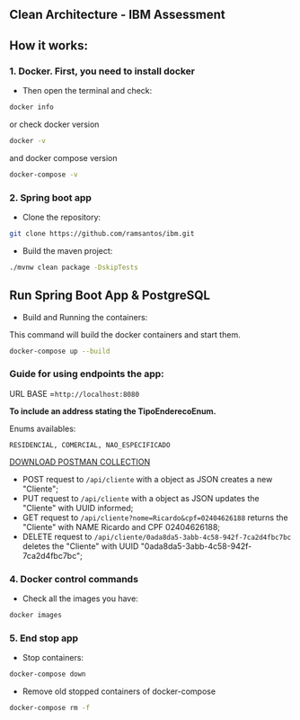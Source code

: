 ## Clean Architecture - IBM Assessment

## How it works:
### **1. Docker. First, you need to install docker**
* Then open the terminal and check:
```bash
docker info
```
or check docker version
```bash
docker -v
```
and docker compose version
```bash
docker-compose -v
```
### **2. Spring boot app**
* Clone the repository:
```bash
git clone https://github.com/ramsantos/ibm.git
```
* Build the maven project:
```bash
./mvnw clean package -DskipTests
```

## Run Spring Boot App & PostgreSQL
* Build and Running the containers:

This command will build the docker containers and start them.
```bash
docker-compose up --build
```

### **Guide for using endpoints the app:**

URL BASE =`http://localhost:8080`

**To include an address stating the TipoEnderecoEnum.**

Enums availables:

`RESIDENCIAL,
COMERCIAL,
NAO_ESPECIFICADO`

[DOWNLOAD POSTMAN COLLECTION](https://github.com/ramsantos/ibm/blob/master/postman/ibm_postman_requests.json)

* POST request to `/api/cliente` with a object as JSON creates a new "Cliente";
* PUT request to `/api/cliente` with a object as JSON updates the "Cliente" with UUID informed;
* GET request to `/api/cliente?nome=Ricardo&cpf=02404626188` returns the "Cliente" with NAME Ricardo and CPF 02404626188;
* DELETE request to `/api/cliente/0ada8da5-3abb-4c58-942f-7ca2d4fbc7bc` deletes the "Cliente" with UUID "0ada8da5-3abb-4c58-942f-7ca2d4fbc7bc";


### **4. Docker control commands**
* Check all the images you have:
```bash
docker images
```
### **5. End stop app**
*  Stop containers:
```bash
docker-compose down
```
* Remove old stopped containers of docker-compose
```bash
docker-compose rm -f
```




